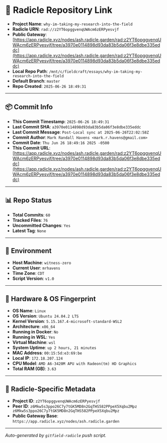 # 🔗 Radicle Repository Link

- **Project Name**: `why-im-taking-my-research-into-the-field`
- **Radicle URN**: `rad://z2YT6opggvenqUWAcm6zERPyesvjf`
- **Public Gateway**: [https://app.radicle.xyz/nodes/ash.radicle.garden/rad:z2YT6opggvenqUWAcm6zERPyesvjf/tree/a3970e0114898d93da83b5da06f3e8dbe335eddc](https://app.radicle.xyz/nodes/ash.radicle.garden/rad:z2YT6opggvenqUWAcm6zERPyesvjf/tree/a3970e0114898d93da83b5da06f3e8dbe335eddc)
- **Local Repo Path**: `/mnt/c/fieldcraft/essays/why-im-taking-my-research-into-the-field`
- **Default Branch**: `master`
- **Repo Created**: `2025-06-26 18:49:31`

---

## 📦 Commit Info

- **This Commit Timestamp**: `2025-06-26 18:49:31`
- **Last Commit SHA**: `a3970e0114898d93da83b5da06f3e8dbe335eddc`
- **Last Commit Message**: `Post-Local sync at 2025-06-26T22:02:58Z`
- **Commit Author**: `Mark Randall Havens <mark.r.havens@gmail.com>`
- **Commit Date**: `Thu Jun 26 18:49:16 2025 -0500`
- **This Commit URL**: [https://app.radicle.xyz/nodes/ash.radicle.garden/rad:z2YT6opggvenqUWAcm6zERPyesvjf/tree/a3970e0114898d93da83b5da06f3e8dbe335eddc](https://app.radicle.xyz/nodes/ash.radicle.garden/rad:z2YT6opggvenqUWAcm6zERPyesvjf/tree/a3970e0114898d93da83b5da06f3e8dbe335eddc)

---

## 📊 Repo Status

- **Total Commits**: `60`
- **Tracked Files**: `76`
- **Uncommitted Changes**: `Yes`
- **Latest Tag**: `None`

---

## 🧭 Environment

- **Host Machine**: `witness-zero`
- **Current User**: `mrhavens`
- **Time Zone**: `CDT`
- **Script Version**: `v1.0`

---

## 🧬 Hardware & OS Fingerprint

- **OS Name**: `Linux`
- **OS Version**: `Ubuntu 24.04.2 LTS`
- **Kernel Version**: `5.15.167.4-microsoft-standard-WSL2`
- **Architecture**: `x86_64`
- **Running in Docker**: `No`
- **Running in WSL**: `Yes`
- **Virtual Machine**: `wsl`
- **System Uptime**: `up 2 hours, 21 minutes`
- **MAC Address**: `00:15:5d:e3:69:be`
- **Local IP**: `172.18.207.124`
- **CPU Model**: `AMD A6-3420M APU with Radeon(tm) HD Graphics`
- **Total RAM (GB)**: `3.63`

---

## 🌱 Radicle-Specific Metadata

- **Project ID**: `z2YT6opggvenqUWAcm6zERPyesvjf`
- **Peer ID**: `z6Mkw5s3ppo26C7y7tGK5MD8n2GqTHS582PPpeX5Xqbu2Mpz
z6Mkw5s3ppo26C7y7tGK5MD8n2GqTHS582PPpeX5Xqbu2Mpz`
- **Public Gateway Base**: `https://app.radicle.xyz/nodes/ash.radicle.garden`

---

_Auto-generated by `gitfield-radicle` push script._
